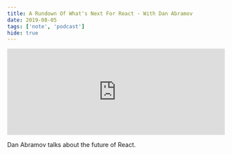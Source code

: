 ```yaml
---
title: A Rundown Of What's Next For React - With Dan Abramov
date: 2019-08-05
tags: ['note', 'podcast']
hide: true
---
```


<iframe
  height="200px"
  width="100%"
  frameborder="no"
  scrolling="no"
  seamless
  src="https://player.simplecast.com/62a1da0d-f39d-4d65-97d7-8faa48ae046f?dark=false"
></iframe>

Dan Abramov talks about the future of React.
